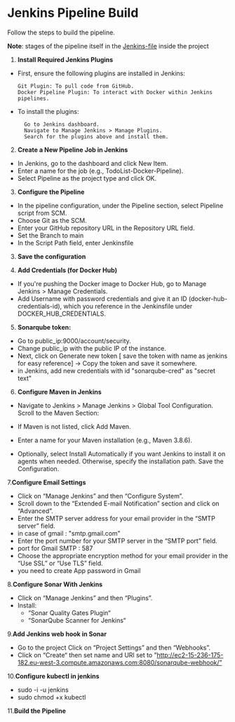 
# Jenkins Pipeline Build

Follow the steps to build the pipeline.

**Note**: stages of the pipeline itself in the [Jenkins-file](Jenkinsfile) inside the project

1. **Install Required Jenkins Plugins**
* First, ensure the following plugins are installed in Jenkins:

      Git Plugin: To pull code from GitHub.
      Docker Pipeline Plugin: To interact with Docker within Jenkins pipelines.


* To install the plugins:

        Go to Jenkins dashboard.
        Navigate to Manage Jenkins > Manage Plugins.
        Search for the plugins above and install them.




2. **Create a New Pipeline Job in Jenkins**

* In Jenkins, go to the dashboard and click New Item.
* Enter a name for the job (e.g., TodoList-Docker-Pipeline).
* Select Pipeline as the project type and click OK.
3. **Configure the Pipeline**

* In the pipeline configuration, under the Pipeline section, select Pipeline script from SCM.
* Choose Git as the SCM.
* Enter your GitHub repository URL in the Repository URL field.
* Set the Branch to main
* In the Script Path field, enter Jenkinsfile



3. **Save the configuration**

4. **Add Credentials (for Docker Hub)**

* If you're pushing the Docker image to Docker Hub, go to Manage Jenkins > Manage Credentials.
* Add Username with password credentials and give it an ID (docker-hub-credentials-id), which you reference in the Jenkinsfile under DOCKER_HUB_CREDENTIALS.

5. **Sonarqube token:**
- Go to public_ip:9000/account/security.
- Change public_ip with the public IP of the instance.
- Next, click on Generate new token [ save the token with name as jenkins for easy reference] -> Copy the token and save it somewhere.
- in Jenkins, add new credentials with id "sonarqube-cred" as "secret text"

6. **Configure Maven in Jenkins**
- Navigate to Jenkins > Manage Jenkins > Global Tool Configuration.
  Scroll to the Maven Section:

- If Maven is not listed, click Add Maven.
- Enter a name for your Maven installation (e.g., Maven 3.8.6).
- Optionally, select Install Automatically if you want Jenkins to install it on agents when needed. Otherwise, specify the installation path.
  Save the Configuration.

7.**Configure Email Settings**

- Click on “Manage Jenkins” and then “Configure System”.
- Scroll down to the “Extended E-mail Notification” section and click on “Advanced”.
- Enter the SMTP server address for your email provider in the “SMTP server” field.
- in case of gmail : "smtp.gmail.com"
- Enter the port number for your SMTP server in the “SMTP port” field.
- port for Gmail SMTP : 587
- Choose the appropriate encryption method for your email provider in the “Use SSL” or “Use TLS” field.
- you need to create App password in Gmail

8.**Configure Sonar With Jenkins**

- Click on “Manage Jenkins” and then “Plugins”.
- Install: 
  * “Sonar Quality Gates Plugin“
  * “SonarQube Scanner for Jenkins“ 


9.**Add Jenkins web hook in Sonar**

- Go to the project Click on “Project Settings” and then “Webhooks”.
- Click on “Create“ then set name and  URl set to ”http://ec2-15-236-175-182.eu-west-3.compute.amazonaws.com:8080/sonarqube-webhook/”

10.**Configure kubectl in jenkins**
- sudo -i -u jenkins
- sudo chmod +x kubectl


11.**Build the Pipeline**
